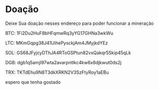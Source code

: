 # Doação

Deixe Sua doação nesses endereço para poder funcionar a mineração 

BTC: 1Fi2Du2HuF8bHFqmwRq3yYG17GHNa3wkWu

LTC: MKmGqpg38J41UihePysckjAm4JMyjkdYEz

SOL: GS68JFyjcyDThJA4RToGSPtun82vxQakqr5Skip45qLk

DGB: dgb1q5amjl97wta2avarpntlkc4kw6x8djkwut0ds2j

TRX: TKTdEhu9N8T3dkXRKN2V3SzFtyRoy1aEBu


espero que tenha gostado
